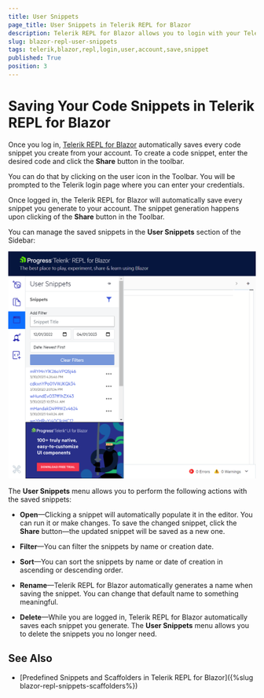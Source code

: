 ```yaml
---
title: User Snippets
page_title: User Snippets in Telerik REPL for Blazor
description: Telerik REPL for Blazor allows you to login with your Telerik account and save all snippets you run.
slug: blazor-repl-user-snippets
tags: telerik,blazor,repl,login,user,account,save,snippet
published: True
position: 3
---
```



# Saving Your Code Snippets in Telerik REPL for Blazor

Once you log in, [Telerik REPL for Blazor](https://www.telerik.com/blazor-ui/repl) automatically saves every code snippet you create from your account. To create a code snippet, enter the desired code and click the **Share** button in the toolbar.

You can do that by clicking on the user icon in the Toolbar. You will be prompted to the Telerik login page where you can enter your credentials.

Once logged in, the Telerik REPL for Blazor will automatically save every snippet you generate to your account. The snippet generation happens upon clicking of the **Share** button in the Toolbar.

You can manage the saved snippets in the **User Snippets** section of the Sidebar:

![User Snippets menu in Telerik REPL for Blazor](../images/repl-user-snippets.png)

The **User Snippets** menu allows you to perform the following actions with the saved snippets:

* **Open**—Clicking a snippet will automatically populate it in the editor. You can run it or make changes. To save the changed snippet, click the **Share** button—the updated snippet will be saved as a new one.

* **Filter**—You can filter the snippets by name or creation date.

* **Sort**—You can sort the snippets by name or date of creation in ascending or descending order.

* **Rename**—Telerik REPL for Blazor automatically generates a name when saving the snippet. You can change that default name to something meaningful.

* **Delete**—While you are logged in, Telerik REPL for Blazor automatically saves each snippet you generate. The **User Snippets** menu allows you to delete the snippets you no longer need.


## See Also

* [Predefined Snippets and Scaffolders in Telerik REPL for Blazor]({%slug blazor-repl-snippets-scaffolders%})